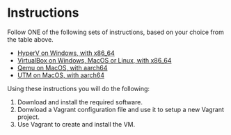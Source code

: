 # Instructions

Follow ONE of the following sets of instructions, based on your choice from the table above.

* [HyperV on Windows, with x86_64](https://github.com/unixerius/DSO/blob/readme-july/Lab%20setup/HyperV-instructions.md)
* [VirtualBox on Windows, MacOS or Linux, with x86_64](https://github.com/unixerius/DSO/blob/readme-july/Lab%20setup/VirtualBox-instructions.md)
* [Qemu on MacOS, with aarch64](https://github.com/unixerius/DSO/blob/readme-july/Lab%20setup/Qemu-instructions.md)
* [UTM on MacOS, with aarch64](https://github.com/unixerius/DSO/blob/readme-july/Lab%20setup/UTM-instructions.md)

Using these instructions you will do the following:

1. Download and install the required software.
2. Donwload a Vagrant configuration file and use it to setup a new Vagrant project.
3. Use Vagrant to create and install the VM.
